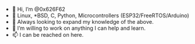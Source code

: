 - 👋 Hi, I’m @0x626F62
- 👀 Linux, *BSD, C, Python, Microcontrollers (ESP32/FreeRTOS/Arduino)
- 🌱 Always looking to expand my knowledge of the above.
- 💞️ I’m willing to work on anything I can help and learn.
- 📫 I can be reached on here.

<!---
0x626F62/0x626F62 is a ✨ special ✨ repository because its `README.md` (this file) appears on your GitHub profile.
You can click the Preview link to take a look at your changes.
--->
